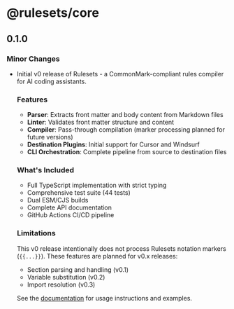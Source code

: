 # @rulesets/core

## 0.1.0

### Minor Changes

- Initial v0 release of Rulesets - a CommonMark-compliant rules compiler for AI coding assistants.

  ### Features

  - **Parser**: Extracts front matter and body content from Markdown files
  - **Linter**: Validates front matter structure and content
  - **Compiler**: Pass-through compilation (marker processing planned for future versions)
  - **Destination Plugins**: Initial support for Cursor and Windsurf
  - **CLI Orchestration**: Complete pipeline from source to destination files

  ### What's Included

  - Full TypeScript implementation with strict typing
  - Comprehensive test suite (44 tests)
  - Dual ESM/CJS builds
  - Complete API documentation
  - GitHub Actions CI/CD pipeline

  ### Limitations

  This v0 release intentionally does not process Rulesets notation markers (`{{...}}`). These features are planned for v0.x releases:

  - Section parsing and handling (v0.1)
  - Variable substitution (v0.2)
  - Import resolution (v0.3)

  See the [documentation](https://github.com/maybe-good/rulesets) for usage instructions and examples.
